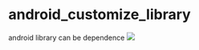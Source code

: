 # android_customize_library
android library can be dependence
[![](https://jitpack.io/v/zhiao777774/Android_customize_library.svg)](https://jitpack.io/#zhiao777774/Android_customize_library)
